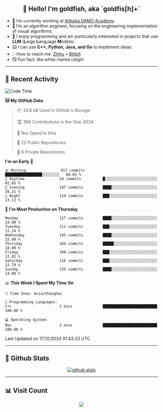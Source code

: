 
<h2 align="center">👋 Hello! I'm goldfish, aka `goldfis[h]+`</h2>

- 📍 I’m currently working at [Alibaba DAMO Academy](https://damo.alibaba.com/).  
- 🌱 I’m an algorithm engineer, focusing on the engineering implementation of visual algorithms.  
- 💬 I enjoy programming and am particularly interested in projects that use **LLM** (**L**arge **L**anguage **M**odels).   
- ⌨️ I can use **C++, Python, Java, and Go** to implement ideas.  
- 💡 How to reach me: [Zhihu](https://www.zhihu.com/people/goldfishh) • [Bilibili](https://space.bilibili.com/11349246)  
- 😼 Fun fact: like white-haired catgirl  

-------

## 🔧 Recent Activity

<!--START_SECTION:waka-->
![Code Time](http://img.shields.io/badge/Code%20Time-91%20hrs%2021%20mins-blue)

**🐱 My GitHub Data** 

> 📦 33.8 kB Used in GitHub's Storage 
 > 
> 🏆 368 Contributions in the Year 2024
 > 
> 🚫 Not Opted to Hire
 > 
> 📜 22 Public Repositories 
 > 
> 🔑 6 Private Repositories 
 > 
**I'm an Early 🐤** 

```text
🌞 Morning                617 commits         █████████████████░░░░░░░░   68.03 % 
🌆 Daytime                24 commits          █░░░░░░░░░░░░░░░░░░░░░░░░   02.65 % 
🌃 Evening                147 commits         ████░░░░░░░░░░░░░░░░░░░░░   16.21 % 
🌙 Night                  119 commits         ███░░░░░░░░░░░░░░░░░░░░░░   13.12 % 
```
📅 **I'm Most Productive on Thursday** 

```text
Monday                   127 commits         ████░░░░░░░░░░░░░░░░░░░░░   14.00 % 
Tuesday                  111 commits         ███░░░░░░░░░░░░░░░░░░░░░░   12.24 % 
Wednesday                145 commits         ████░░░░░░░░░░░░░░░░░░░░░   15.99 % 
Thursday                 164 commits         █████░░░░░░░░░░░░░░░░░░░░   18.08 % 
Friday                   109 commits         ███░░░░░░░░░░░░░░░░░░░░░░   12.02 % 
Saturday                 116 commits         ███░░░░░░░░░░░░░░░░░░░░░░   12.79 % 
Sunday                   135 commits         ████░░░░░░░░░░░░░░░░░░░░░   14.88 % 
```


📊 **This Week I Spent My Time On** 

```text
🕑︎ Time Zone: Asia/Shanghai

💬 Programming Languages: 
C++                      3 mins              █████████████████████████   100.00 % 

💻 Operating System: 
Mac                      3 mins              █████████████████████████   100.00 % 
```


 Last Updated on 17/12/2024 01:43:23 UTC
<!--END_SECTION:waka-->

-------

## 📆 Github Stats

<p align="center">
    <a href="https://github.com/anuraghazra/github-readme-stats">
      <img src="https://github-readme-stats.vercel.app/api?username=goldfishh&show_icons=true&theme=dracula" alt="github stats" />
    </a>
</p>

-------

## 📊 Visit Count

<p align="center">
  <a href="https://count.getloli.com/"><img src="https://count.getloli.com/get/@:goldfishh?theme=rule34"></a>
</p>
